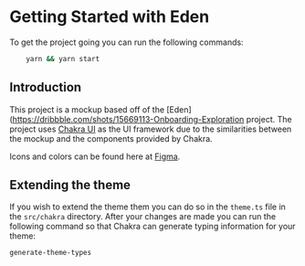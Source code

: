 # Getting Started with Eden

To get the project going you can run the following commands:

```bash
    yarn && yarn start
```

## Introduction

This project is a mockup based off of the [Eden](https://dribbble.com/shots/15669113-Onboarding-Exploration project. The project uses [Chakra UI](https://chakra-ui.com/) as the UI framework due to the similarities between the mockup and the components provided by Chakra.

Icons and colors can be found here at [Figma](https://www.figma.com/file/JCyroyTUeQayNfuOzycenw/Eden?node-id=0%3A1).

## Extending the theme

If you wish to extend the theme them you can do so in the `theme.ts` file in the `src/chakra` directory.
After your changes are made you can run the following command so that Chakra can generate typing information for your theme:

```bash
generate-theme-types
```

